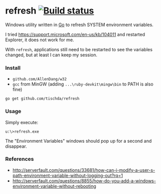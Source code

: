﻿# refresh [![Build status](https://ci.appveyor.com/api/projects/status/ok7detq1hwnbd5cc?svg=true)](https://ci.appveyor.com/project/tischda/refresh)

Windows utility written in [Go](https://www.golang.org) to refresh
SYSTEM environment variables.

I tried https://support.microsoft.com/en-us/kb/104011 and restarted Explorer,
it does not work for me.

With `refresh`, applications still need to be restarted to see the variables
changed, but at least I can keep my session.

### Install

* `github.com/AllenDang/w32`
* `gcc` from MinGW (adding `...\ruby-devkit\mingw\bin` to PATH is also fine)

~~~
go get github.com/tischda/refresh
~~~

### Usage

Simply execute:

~~~
u:\>refresh.exe
~~~

The "Environment Variables" windows should pop up for a second and disappear.

### References

* http://serverfault.com/questions/33681/how-can-i-modify-a-user-s-path-environment-variable-without-logging-out?rq=1
* http://serverfault.com/questions/8855/how-do-you-add-a-windows-environment-variable-without-rebooting
